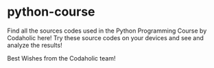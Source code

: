 # python-course
Find all the sources codes used in the Python Programming Course by Codaholic here!
Try these source codes on your devices and see and analyze the results!

Best Wishes from the Codaholic team!
